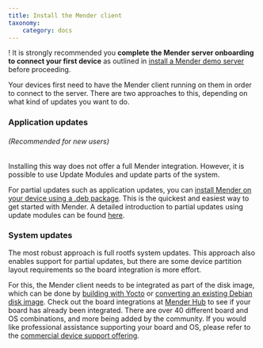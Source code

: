 ```yaml
---
title: Install the Mender client
taxonomy:
    category: docs
---
```


! It is strongly recommended you **complete the Mender server onboarding to connect your first device** as outlined in [install a Mender demo server](../create-a-test-environment#open-the-mender-ui) before proceeding.

Your devices first need to have the Mender client running on them in order to connect to the server.
There are two approaches to this, depending on what kind of updates you want to do.

### Application updates

###### (Recommended for new users)

Installing this way does not offer a full Mender integration. However, it is possible to use Update Modules and update parts of the system.

For partial updates such as application updates, you can [install Mender on your device using a .deb package](../../client-configuration/installing#install-mender-provided-debian-package). This is the quickest and easiest way to get started with Mender. A detailed introduction to partial updates using update modules can be found [here](../../devices/update-modules).

### System updates

The most robust approach is full rootfs system updates. This approach also enables support for partial updates, but there are some device partition layout requirements so the board integration is more effort.

For this, the Mender client needs to be integrated as part of the disk image, which can be done by [building with Yocto](../../devices/yocto-project) or [converting an existing Debian disk image](../../devices/debian-family). Check out the board integrations at [Mender Hub](https://hub.mender.io/c/board-integrations) to see if your board has already been integrated. There are over 40 different board and OS combinations, and more being added by the community. If you would like professional assistance supporting your board and OS, please refer to the [commercial device support offering](https://mender.io/product/board-support?target=_blank).
